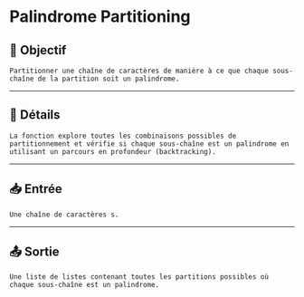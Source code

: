 # Palindrome Partitioning

## 🎯 Objectif

    Partitionner une chaîne de caractères de manière à ce que chaque sous-chaîne de la partition soit un palindrome.

---

## 📝 Détails

    La fonction explore toutes les combinaisons possibles de partitionnement et vérifie si chaque sous-chaîne est un palindrome en utilisant un parcours en profondeur (backtracking).

---

## 📥 Entrée

    Une chaîne de caractères s.

---

## 📤 Sortie

    Une liste de listes contenant toutes les partitions possibles où chaque sous-chaîne est un palindrome.

